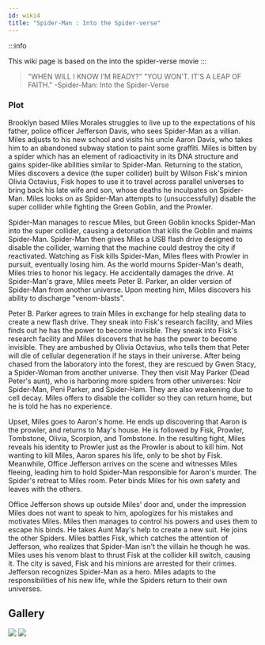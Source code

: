 ```yaml
---
id: wiki4
title: "Spider-Man : Into the Spider-verse"
---
```


:::info

This wiki page is based on the into the spider-verse movie
:::

> "WHEN WILL I KNOW I’M READY?"
>"YOU WON’T. IT’S A LEAP OF FAITH."
-Spider-Man: Into the Spider-Verse

### Plot
Brooklyn based Miles Morales struggles to live up to the expectations of his father, police officer Jefferson Davis, who sees Spider-Man as a villian. Miles adjusts to his new school and visits his uncle Aaron Davis, who takes him to an abandoned subway station to paint some graffiti. Miles is bitten by a spider which has an element of radioactivity in its DNA structure and gains spider-like abilities similar to Spider-Man. Returning to the station, Miles discovers a device (the super collider) built by Wilson Fisk's minion Olivia Octavius, Fisk hopes to use it to travel across parallel universes to bring back his late wife and son, whose deaths he inculpates on Spider-Man. Miles looks on as Spider-Man attempts to (unsuccessfully) disable the super collider while fighting the Green Goblin, and the Prowler.

Spider-Man manages to rescue Miles, but Green Goblin knocks Spider-Man into the super collider, causing a detonation that kills the Goblin and maims Spider-Man. Spider-Man then gives Miles a USB flash drive designed to disable the collider, warning that the machine could destroy the city if reactivated. Watching as Fisk kills Spider-Man, Miles flees with Prowler in pursuit, eventually losing him. As the world mourns Spider-Man's death, Miles tries to honor his legacy. He accidentally damages the drive. At Spider-Man's grave, Miles meets Peter B. Parker, an older version of Spider-Man from another universe. Upon meeting him, Miles discovers his ability to discharge "venom-blasts".

Peter B. Parker  agrees to train Miles in exchange for help stealing data to create a new flash drive. They sneak into Fisk's research facility, and Miles finds out  he has the power to become invisible. They sneak into Fisk's research facility and Miles discovers that he has the power to become invisible. They are ambushed by Olivia Octavius, who tells them that Peter will die of cellular degeneration if he stays in their universe. After being chased from the laboratory  into the forest, they are rescued by Gwen Stacy, a Spider-Woman from another universe. They then visit May Parker (Dead Peter's aunt), who is harboring more spiders from other universes: Noir Spider-Man, Peni Parker, and Spider-Ham. They are also weakening due to cell decay. Miles 
offers to disable the collider so they can return home, but he is told he has no experience.

Upset, Miles goes to Aaron's home. He ends up discovering that Aaron is the prowler, and returns to May's house. He is followed by Fisk, Prowler, Tombstone, Olivia, Scorpion,  and Tombstone. In the resulting fight, Miles reveals his identity to Prowler just as the Prowler is about to kill him. Not wanting to kill Miles, Aaron spares his life, only to be shot by Fisk. Meanwhile, Office Jefferson arrives on the scene and witnesses Miles fleeing, leading him to hold Spider-Man responsible for Aaron's murder.
The Spider's retreat to Miles room. Peter binds Miles for his own safety and leaves with the others.

Office Jefferson shows up outside Miles' door and, under the impression Miles does not want to speak to him, apologizes for his mistakes and motivates Miles. Miles then manages to control his powers and uses them to escape his binds. He takes Aunt May's help to create a new suit. He joins the other Spiders. Miles battles Fisk, which catches the attention of Jefferson, who realizes that Spider-Man isn't the villain he though he was. Miles uses his venom blast to thrust Fisk at the collider kill switch, causing it. The city is saved, Fisk and his minions are arrested for their crimes. Jefferson recognizes Spider-Man as a hero.
Miles adapts to the responsibilities of his new life, while the Spiders return to their own universes.


## Gallery

![](https://m.media-amazon.com/images/M/MV5BMjMwNDkxMTgzOF5BMl5BanBnXkFtZTgwNTkwNTQ3NjM@._V1_.jpg)  ![](https://resizing.flixster.com/_l50Ahm00b-RO9Ao2s3AyMjUWiU=/ems.cHJkLWVtcy1hc3NldHMvbW92aWVzL2ExYTZmMWFkLWViZWItNDNhMS1iZTEwLTcxODk1YTk3NWFhMy53ZWJw)
